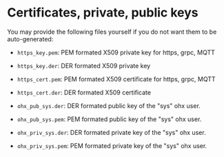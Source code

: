 # Certificates, private, public keys

You may provide the following files yourself if you do not want them
to be auto-generated:

* `https_key.pem`: PEM formated X509 private key for https, grpc, MQTT
* `https_key.der`: DER formated X509 private key
* `https_cert.pem`: PEM formated X509 certificate for https, grpc, MQTT
* `https_cert.der`: DER formated X509 certificate

* `ohx_pub_sys.der`: DER formated public key of the "sys" ohx user.
* `ohx_pub_sys.pem`: PEM formated public key of the "sys" ohx user.
* `ohx_priv_sys.der`: DER formated private key of the "sys" ohx user.
* `ohx_priv_sys.pem`: PEM formated private key of the "sys" ohx user.
